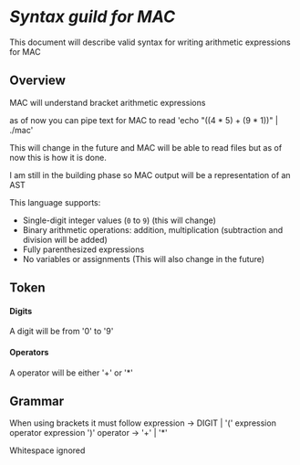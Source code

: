 # *Syntax guild for MAC* 

This document will describe valid syntax for writing arithmetic expressions for MAC

## Overview
MAC will understand bracket arithmetic expressions

as of now you can pipe text for MAC to read
'echo "((4 * 5) + (9 * 1))" | ./mac'

This will change in the future and MAC will be able to read files but as of now
this is how it is done.

I am still in the building phase so MAC output will be a representation of an AST 

This language supports:
- Single-digit integer values (`0` to `9`) (this will change)
- Binary arithmetic operations: addition, multiplication (subtraction and division will be added)
- Fully parenthesized expressions
- No variables or assignments (This will also change in the future)

## Token

#### Digits 
A digit will be from '0' to '9'

#### Operators
A operator will be either '+' or '*'

## Grammar
When using brackets it must follow
expression → DIGIT | '(' expression operator expression ')'
operator   → '+' | '*' 

Whitespace ignored 



